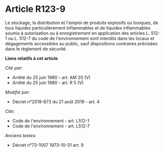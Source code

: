 # Article R123-9

Le stockage, la distribution et l'emploi de produits explosifs ou toxiques, de tous liquides particulièrement inflammables et
de liquides inflammables soumis à autorisation ou à enregistrement en application des articles L. 512-1 ou L. 512-7 du code
de l'environnement sont interdits dans les locaux et dégagements accessibles au public, sauf dispositions contraires
précisées dans le règlement de sécurité.

**Liens relatifs à cet article**

_Cité par_:

  - Arrêté du 25 juin 1980 - art. AM 20 (V)
  - Arrêté du 25 juin 1980 - art. R 5 (V)

_Modifié par_:

  - Décret n°2019-873 du 21 août 2019 - art. 4

_Cite_:

  - Code de l'environnement - art. L512-1
  - Code de l'environnement - art. L512-7

_Anciens textes_:

  - Décret n°73-1007 1973-10-31 art. 9
